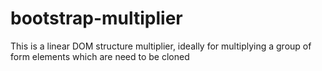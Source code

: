 # bootstrap-multiplier
This is a linear DOM structure multiplier, ideally for multiplying a group of form elements which are need to be cloned
